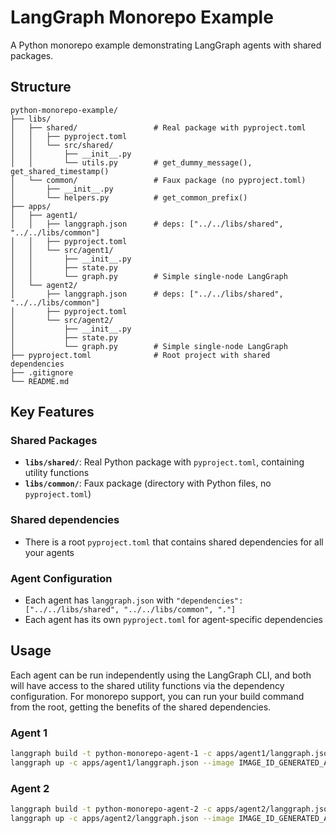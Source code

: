 # LangGraph Monorepo Example

A Python monorepo example demonstrating LangGraph agents with shared packages.

## Structure

```
python-monorepo-example/
├── libs/
│   ├── shared/                 # Real package with pyproject.toml
│   │   ├── pyproject.toml
│   │   └── src/shared/
│   │       ├── __init__.py
│   │       └── utils.py        # get_dummy_message(), get_shared_timestamp()
│   └── common/                 # Faux package (no pyproject.toml)
│       ├── __init__.py
│       └── helpers.py          # get_common_prefix()
├── apps/
│   ├── agent1/
│   │   ├── langgraph.json      # deps: ["../../libs/shared", "../../libs/common"]
│   │   ├── pyproject.toml
│   │   └── src/agent1/
│   │       ├── __init__.py
│   │       ├── state.py
│   │       └── graph.py        # Simple single-node LangGraph
│   └── agent2/
│       ├── langgraph.json      # deps: ["../../libs/shared", "../../libs/common"]
│       ├── pyproject.toml
│       └── src/agent2/
│           ├── __init__.py
│           ├── state.py
│           └── graph.py        # Simple single-node LangGraph
├── pyproject.toml              # Root project with shared dependencies
├── .gitignore
└── README.md
```

## Key Features

### Shared Packages
- **`libs/shared/`**: Real Python package with `pyproject.toml`, containing utility functions
- **`libs/common/`**: Faux package (directory with Python files, no `pyproject.toml`)

### Shared dependencies
- There is a root `pyproject.toml` that contains shared dependencies for all your agents

### Agent Configuration
- Each agent has `langgraph.json` with `"dependencies": ["../../libs/shared", "../../libs/common", "."]`
- Each agent has its own `pyproject.toml` for agent-specific dependencies

## Usage

Each agent can be run independently using the LangGraph CLI, and both will have access to the shared utility functions via the dependency configuration. For monorepo support, you can run your build command from the root, getting the benefits of the shared dependencies.

### Agent 1

```bash
langgraph build -t python-monorepo-agent-1 -c apps/agent1/langgraph.json
langgraph up -c apps/agent1/langgraph.json --image IMAGE_ID_GENERATED_ABOVE
```

### Agent 2

```bash
langgraph build -t python-monorepo-agent-2 -c apps/agent2/langgraph.json
langgraph up -c apps/agent2/langgraph.json --image IMAGE_ID_GENERATED_ABOVE
```
